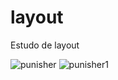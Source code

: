 # layout

Estudo de layout

![punisher](https://user-images.githubusercontent.com/47014385/59856435-47ed2700-934d-11e9-83b6-10c258bec76e.jpg)
![punisher1](https://user-images.githubusercontent.com/47014385/59856436-47ed2700-934d-11e9-94f7-a8632e8ca745.jpg)
